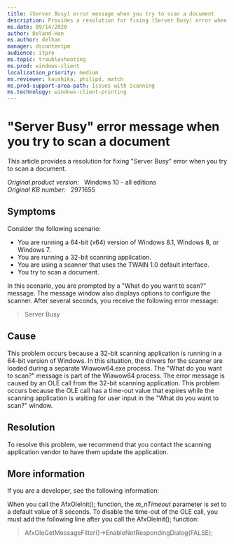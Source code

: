 ```yaml
---
title: (Server Busy) error message when you try to scan a document
description: Provides a resolution for fixing (Server Busy) error when you try to scan a document
ms.date: 09/14/2020
author: Deland-Han
ms.author: delhan 
manager: dscontentpm
audience: itpro
ms.topic: troubleshooting
ms.prod: windows-client
localization_priority: medium
ms.reviewer: kaushika, philipd, match
ms.prod-support-area-path: Issues with Scanning
ms.technology: windows-client-printing
---
```

# "Server Busy" error message when you try to scan a document  

This article provides a resolution for fixing "Server Busy" error when you try to scan a document.

_Original product version:_ &nbsp; Windows 10 - all editions  
_Original KB number:_ &nbsp; 2971655

## Symptoms

Consider the following scenario:
- You are running a 64-bit (x64) version of Windows 8.1, Windows 8, or Windows 7.
- You are running a 32-bit scanning application.
- You are using a scanner that uses the TWAIN 1.0 default interface.
- You try to scan a document.  

In this scenario, you are prompted by a "What do you want to scan?" message. The message window also displays options to configure the scanner. After several seconds, you receive the following error message:  
>Server Busy

## Cause

This problem occurs because a 32-bit scanning application is running in a 64-bit version of Windows. In this situation, the drivers for the scanner are loaded during a separate Wiawow64.exe process. The "What do you want to scan?" message is part of the Wiawow64 process. The error message is caused by an OLE call from the 32-bit scanning application. This problem occurs because the OLE call has a time-out value that expires while the scanning application is waiting for user input in the "What do you want to scan?" window. 

## Resolution

To resolve this problem, we recommend that you contact the scanning application vendor to have them update the application.

## More information

If you are a developer, see the following information:

When you call the AfxOleInit(); function, the *m_nTimeout*  parameter is set to a default value of 8 seconds. To disable the time-out of the OLE call, you must add the following line after you call the AfxOleInit(); function:
>AfxOleGetMessageFilter()->EnableNotRespondingDialog(FALSE);  